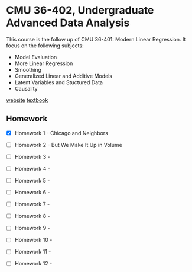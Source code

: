 # CMU 36-402, Undergraduate Advanced Data Analysis

This course is the follow up of CMU 36-401: Modern Linear Regression.
It focus on the following subjects: 
- Model Evaluation
- More Linear Regression
- Smoothing
- Generalized Linear and Additive Models
- Latent Variables and Stuctured Data
- Causality

[website](https://www.stat.cmu.edu/~cshalizi/uADA/19/)
[textbook](https://www.stat.cmu.edu/~cshalizi/ADAfaEPoV/)

## Homework

- [X] Homework 1 - Chicago and Neighbors 
- [ ] Homework 2 - But We Make It Up in Volume
- [ ] Homework 3 - 
- [ ] Homework 4 - 
- [ ] Homework 5 - 
- [ ] Homework 6 - 
- [ ] Homework 7 - 
- [ ] Homework 8 - 
- [ ] Homework 9 - 
- [ ] Homework 10 - 
- [ ] Homework 11 - 
- [ ] Homework 12 - 

